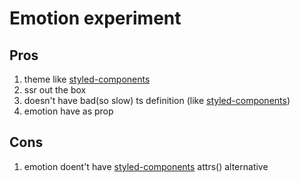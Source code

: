 # Emotion experiment 

## Pros
1. theme like [styled-components](https://github.com/styled-components/styled-components)
2. ssr out the box
3. doesn't have bad(so slow) ts definition (like [styled-components](https://github.com/DefinitelyTyped/DefinitelyTyped/issues/34391))
4. emotion have as prop
## Cons
1. emotion doent't have [styled-components](https://styled-components.com/docs/api#attrs) attrs() alternative
